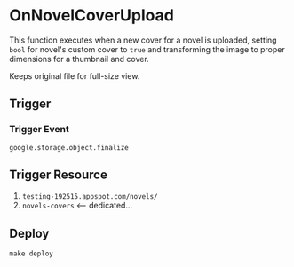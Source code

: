 # OnNovelCoverUpload

This function executes when a new cover for a novel is uploaded, setting `bool` for novel's custom cover to `true` and transforming the image to proper dimensions for a thumbnail and cover.

Keeps original file for full-size view.

## Trigger

### Trigger Event

`google.storage.object.finalize`

## Trigger Resource

1. `testing-192515.appspot.com/novels/`
2. `novels-covers` <-- dedicated...

## Deploy

```console
make deploy
```

